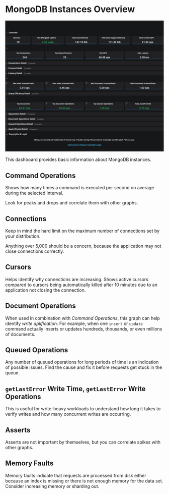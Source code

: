 # MongoDB Instances Overview

![image](../../_images/PMM_MongoDB_Instances_Overview_full.jpg)

This dashboard provides basic information about MongoDB instances.

## Command Operations

Shows how many times a command is executed per second on average during the selected interval.

Look for peaks and drops and correlate them with other graphs.

## Connections

Keep in mind the hard limit on the maximum number of connections set by your distribution.

Anything over 5,000 should be a concern, because the application may not close connections correctly.

## Cursors

Helps identify why connections are increasing.  Shows active cursors compared to cursors being automatically killed after 10 minutes due to an application not closing the connection.

## Document Operations

When used in combination with *Command Operations*, this graph can help identify *write aplification*.  For example, when one `insert` or `update` command actually inserts or updates hundreds, thousands, or even millions of documents.

## Queued Operations

Any number of queued operations for long periods of time is an indication of possible issues.  Find the cause and fix it before requests get stuck in the queue.

## `getLastError` Write Time, `getLastError` Write Operations

This is useful for write-heavy workloads to understand how long it takes to verify writes and how many concurrent writes are occurring.

## Asserts

Asserts are not important by themselves, but you can correlate spikes with other graphs.

## Memory Faults

Memory faults indicate that requests are processed from disk either because an index is missing or there is not enough memory for the data set.  Consider increasing memory or sharding out.
